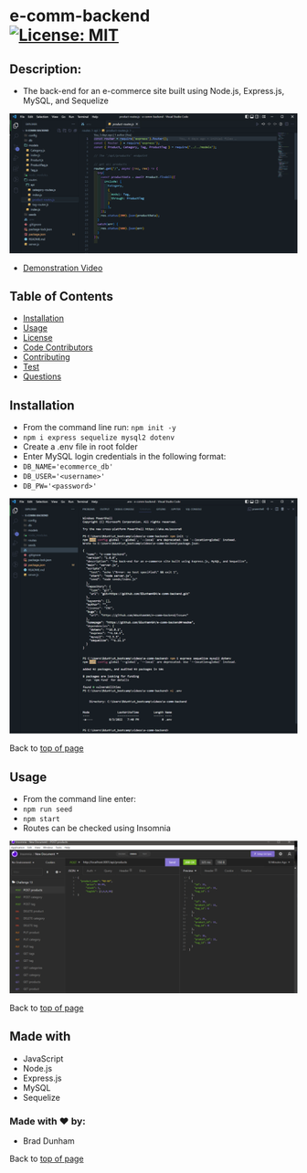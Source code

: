 
# e-comm-backend <br>[![License: MIT](https://img.shields.io/badge/License-MIT-yellow.svg)](https://opensource.org/licenses/MIT)


## Description: 

* The back-end for an e-commerce site built using Node.js, Express.js, MySQL, and Sequelize

![e-comm-backend](./assets/images/e-comm-routes.png)

* <a href='https://drive.google.com/file/d/1w89H2gkbcLrHgk61O1enAOrXOc3doCFe/view'>Demonstration Video</a>

## Table of Contents

- [Installation](#installation)
- [Usage](#usage)
- [License](#license)
- [Code Contributors](#code-contributors)
- [Contributing](#contributing)
- [Test](#test)
- [Questions](#questions)

## Installation

* From the command line run: `npm init -y`
*  `npm i express sequelize mysql2 dotenv`
*  Create a .env file in root folder
*  Enter MySQL login credentials in the following format:
*  `DB_NAME='ecommerce_db'`
*  `DB_USER='<username>'`
*  `DB_PW='<password>'`

![e-comm-backend](./assets/images/e-comm-install.png)

Back to [top of page](# )

## Usage

* From the command line enter:
*  `npm run seed`
*   `npm start`
*   Routes can be checked using Insomnia

![e-comm-backend](./assets/images/e-comm-insomnia.png)

Back to [top of page](# )

## Made with

* JavaScript
* Node.js
* Express.js
* MySQL
* Sequelize

### Made with ❤️ by:

* Brad Dunham

Back to [top of page](# )

    
